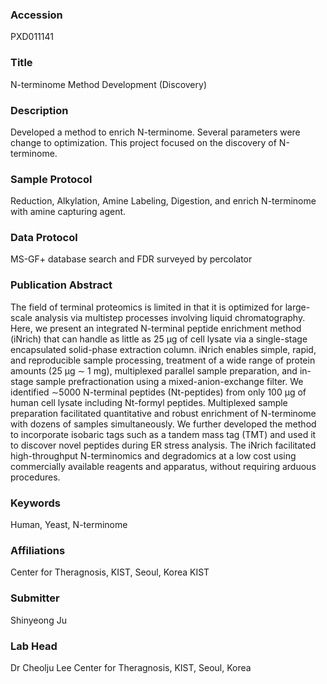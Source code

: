 ### Accession
PXD011141

### Title
N-terminome Method Development (Discovery)

### Description
Developed a method to enrich N-terminome. Several parameters were change to optimization. This project focused on the discovery of N-terminome.

### Sample Protocol
Reduction, Alkylation, Amine Labeling, Digestion, and enrich N-terminome with amine capturing agent.

### Data Protocol
MS-GF+ database search and FDR surveyed by percolator

### Publication Abstract
The field of terminal proteomics is limited in that it is optimized for large-scale analysis via multistep processes involving liquid chromatography. Here, we present an integrated N-terminal peptide enrichment method (iNrich) that can handle as little as 25 &#x3bc;g of cell lysate via a single-stage encapsulated solid-phase extraction column. iNrich enables simple, rapid, and reproducible sample processing, treatment of a wide range of protein amounts (25 &#x3bc;g &#x223c; 1 mg), multiplexed parallel sample preparation, and in-stage sample prefractionation using a mixed-anion-exchange filter. We identified &#x223c;5000 N-terminal peptides (Nt-peptides) from only 100 &#x3bc;g of human cell lysate including Nt-formyl peptides. Multiplexed sample preparation facilitated quantitative and robust enrichment of N-terminome with dozens of samples simultaneously. We further developed the method to incorporate isobaric tags such as a tandem mass tag (TMT) and used it to discover novel peptides during ER stress analysis. The iNrich facilitated high-throughput N-terminomics and degradomics at a low cost using commercially available reagents and apparatus, without requiring arduous procedures.

### Keywords
Human, Yeast, N-terminome

### Affiliations
Center for Theragnosis, KIST, Seoul, Korea
KIST

### Submitter
Shinyeong Ju

### Lab Head
Dr Cheolju Lee
Center for Theragnosis, KIST, Seoul, Korea


